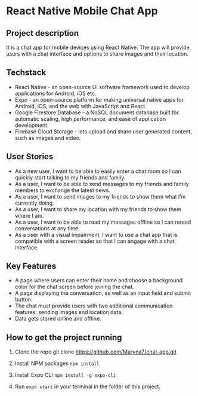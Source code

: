 # React Native Mobile Chat App

## Project description

It is a chat app for mobile devices using React Native. The app will
provide users with a chat interface and options to share images and their
location.

## Techstack

- React Native - an open-source UI software framework used to develop applications for Android, iOS etc.
- Expo - an open-source platform for making universal native apps for Android, iOS, and the web with JavaScript and React.
- Google Firestore Database - a NoSQL document database built for automatic scaling, high performance, and ease of application development.
- Firebase Cloud Storage - lets upload and share user generated content, such as images and video.


## User Stories

- As a new user, I want to be able to easily enter a chat room so I can quickly start talking to my friends and family.
- As a user, I want to be able to send messages to my friends and family members to exchange the latest news.
- As a user, I want to send images to my friends to show them what I’m currently doing.
- As a user, I want to share my location with my friends to show them where I am.
- As a user, I want to be able to read my messages offline so I can reread conversations at any time.
- As a user with a visual impairment, I want to use a chat app that is compatible with a screen reader so that I can engage with a chat interface.


## Key Features

- A page where users can enter their name and choose a background color for the chat screen before joining the chat.
- A page displaying the conversation, as well as an input field and submit button.
- The chat must provide users with two additional communication features: sending images and location data.
- Data gets stored online and offline.


## How to get the project running

1. Clone the repo
git clone https://github.com/Maryna7/chat-app.git

2. Install NPM packages
`npm install`

3. Install Expo CLI
`npm install -g expo-cli`

4. Run `expo start` in your terminal in the folder of this project.